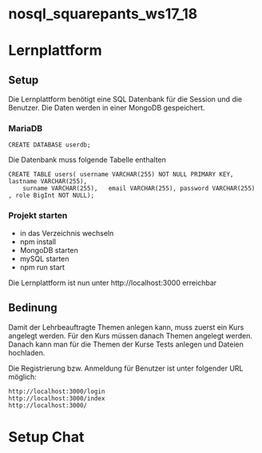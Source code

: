 # nosql_squarepants_ws17_18

# Lernplattform

## Setup
Die Lernplattform benötigt eine SQL Datenbank für die Session und die Benutzer. Die Daten werden in einer MongoDB gespeichert.

### MariaDB
```
CREATE DATABASE userdb;
```
Die Datenbank muss folgende Tabelle enthalten
```
CREATE TABLE users( username VARCHAR(255) NOT NULL PRIMARY KEY, lastname VARCHAR(255),
	surname VARCHAR(255),	email VARCHAR(255), password VARCHAR(255) , role BigInt NOT NULL);
```
### Projekt starten
* in das Verzeichnis wechseln
* npm install
* MongoDB starten
* mySQL starten
* npm run start

Die Lernplattform ist nun unter http://localhost:3000 erreichbar

## Bedinung
Damit der Lehrbeauftragte Themen anlegen kann, muss zuerst ein Kurs angelegt werden. Für den Kurs müssen danach Themen angelegt werden. Danach kann man für die Themen der Kurse Tests anlegen und Dateien hochladen.

Die Registrierung bzw. Anmeldung für Benutzer ist unter folgender URL möglich:
```
http://localhost:3000/login
http://localhost:3000/index
http://localhost:3000/ 
```

# Setup Chat
